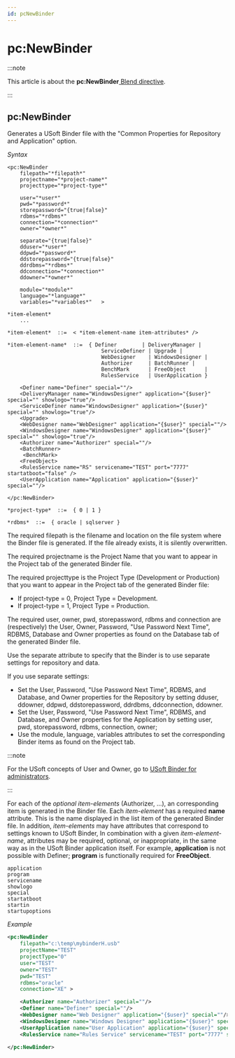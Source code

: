 ```yaml
---
id: pcNewBinder
---
```


# pc:NewBinder




:::note

This article is about the **pc:NewBinder**[ Blend directive](/docs/Repositories/Blend_directives).

:::

## **pc:NewBinder**

Generates a USoft Binder file with the "Common Properties for Repository and Application" option.

*Syntax*

```
<pc:NewBinder
    filepath="*filepath*"
    projectname="*project-name*"
    projecttype="*project-type*"

    user="*user*"
    pwd="*password*"
    storepassword="{true|false}"
    rdbms="*rdbms*"
    connection="*connection*"
    owner="*owner*"

    separate="{true|false}"
    dduser="*user*"
    ddpwd="*password*"
    ddstorepassword="{true|false}"
    ddrdbms="*rdbms*"
    ddconnection="*connection*"
    ddowner="*owner*"

    module="*module*"
    language="*language*"
    variables="*variables*"   >

*item-element*
    ...

*item-element*  ::=  < *item-element-name item-attributes* />

*item-element-name*  ::=  { Definer        | DeliveryManager | 
                              ServiceDefiner | Upgrade |
                              WebDesigner    | WindowsDesigner | 
                              Authorizer     | BatchRunner |
                              BenchMark      | FreeObject      | 
                              RulesService   | UserApplication }

    <Definer name="Definer" special=""/>
    <DeliveryManager name="WindowsDesigner" application="{$user}" special="" showlogo="true"/>
    <ServiceDefiner name="WindowsDesigner" application="{$user}" special="" showlogo="true"/>
    <Upgrade>
    <WebDesigner name="WebDesigner" application="{$user}" special=""/>
    <WindowsDesigner name="WindowsDesigner" application="{$user}" special="" showlogo="true"/>
    <Authorizer name="Authorizer" special=""/>
    <BatchRunner>
     <BenchMark>
    <FreeObject>
    <RulesService name="RS" servicename="TEST" port="7777" startatboot="false" />
    <UserApplication name="Application" application="{$user}" special=""/>

</pc:NewBinder>

*project-type*  ::=  { 0 | 1 }

*rdbms*  ::=  { oracle | sqlserver }
```

The required filepath is the filename and location on the file system where the Binder file is generated. If the file already exists, it is silently overwritten.

The required projectname is the Project Name that you want to appear in the Project tab of the generated Binder file.

The required projecttype is the Project Type (Development or Production) that you want to appear in the Project tab of the generated Binder file:

- If project-type = 0, Project Type = Development.
- If project-type = 1, Project Type = Production.

The required user, owner, pwd, storepassword, rdbms and connection are (respectively) the User, Owner, Password, "Use Password Next Time", RDBMS, Database and Owner properties as found on the Database tab of the generated Binder file.

Use the separate attribute to specify that the Binder is to use separate settings for repository and data.

If you use separate settings:

- Set the User, Password, "Use Password Next Time", RDBMS, and Database, and Owner properties for the Repository by setting dduser, ddowner, ddpwd, ddstorepassword, ddrdbms, ddconnection, ddowner.
- Set the User, Password, "Use Password Next Time", RDBMS, and Database, and Owner properties for the Application by setting user, pwd, storepassword, rdbms, connection, owner;
- Use the module, language, variables attributes to set the corresponding Binder items as found on the Project tab.


:::note

For the USoft concepts of User and Owner, go to [USoft Binder for administrators](/docs/USoft_for_administrators/USoft_Binder/USoft_Binder_for_administrators.md).

:::

For each of the *optional item-elements* (Authorizer, ...), an corresponding item is generated in the Binder file. Each *item-element* has a required **name** attribute. This is the name displayed in the list item of the generated Binder file. In addition, *item-elements* may have attributes that correspond to settings known to USoft Binder, In combination with a given *item-element-name*, attributes may be required, optional, or inappropriate, in the same way as in the USoft Binder application itself. For example, **application** is not possible with Definer; **program** is functionally required for **FreeObject**.

```
application
program
servicename
showlogo
special
startatboot
startin
startupoptions
```

*Example*
 

```xml
<pc:NewBinder
    filepath="c:\temp\mybinderH.usb"
    projectName="TEST"
    projectType="0"
    user="TEST"
    owner="TEST"
    pwd="TEST"
    rdbms="oracle"
    connection="XE" >

    <Authorizer name="Authorizer" special=""/>
    <Definer name="Definer" special=""/>
    <WebDesigner name="Web Designer" application="{$user}" special=""/>
    <WindowsDesigner name="Windows Designer" application="{$user}" special="" showlogo="true"/>
    <UserApplication name="User Application" application="{$user}" special=""/>
    <RulesService name="Rules Service" servicename="TEST" port="7777" startatboot="false" />

</pc:NewBinder>
```

 